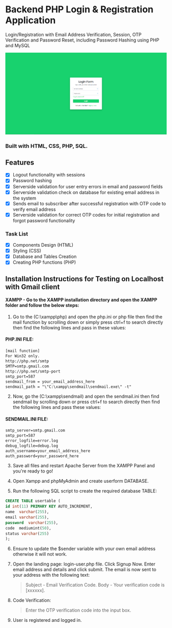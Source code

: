 # Backend PHP Login & Registration Application

Login/Registration with Email Address Verification, Session, OTP Verification and Password Reset, including Password Hashing using PHP and MySQL

<img src="img/Capture.PNG" width="auto" title="Backend PHP Login & Registration Application"/>

### Built with HTML, CSS, PHP, SQL.

## Features

- [x] Logout functionality with sessions
- [x] Password hashing
- [x] Serverside validation for user entry errors in email and password fields
- [x] Serverside validation check on database for existing email address in the system
- [x] Sends email to subscriber after successful registration with OTP code to verify email address
- [x] Serverside validation for correct OTP codes for initial registration and forgot password functionality

### Task List

- [x] Components Design (HTML)
- [x] Styling (CSS)
- [x] Database and Tables Creation
- [x] Creating PHP functions (PHP)

## Installation Instructions for Testing on Localhost with Gmail client

#### XAMPP - Go to the XAMPP installation directory and open the XAMPP folder and follow the below steps:

1. Go to the (C:\xampp\php) and open the php.ini or php file then find the mail function by scrolling down or simply press ctrl+f to search directly then find the following lines and pass in these values:

#### PHP.INI FILE:

```
[mail function]
For Win32 only.
http://php.net/smtp
SMTP=smtp.gmail.com
http://php.net/smtp-port
smtp_port=587
sendmail_from = your_email_address_here
sendmail_path = "\"C:\xampp\sendmail\sendmail.exe\" -t"
```

2. Now, go the (C:\xampp\sendmail) and open the sendmail.ini then find sendmail by scrolling down or press ctrl+f to search directly then find the following lines and pass these values:

#### SENDMAIL.INI FILE:

```
smtp_server=smtp.gmail.com
smtp_port=587
error_logfile=error.log
debug_logfile=debug.log
auth_username=your_email_address_here
auth_password=your_password_here
```

3. Save all files and restart Apache Server from the XAMPP Panel and you're ready to go!

4. Open Xampp and phpMyAdmin and create userform DATABASE.

5. Run the following SQL script to create the required database TABLE:

```sql
CREATE TABLE usertable (
id int(11) PRIMARY KEY AUTO_INCREMENT,
name  varchar(255),
email varchar(255),
password  varchar(255),
code  mediumint(50),
status varchar(255)
);
```

6. Ensure to update the $sender variable with your own email address otherwise it will not work.

7. Open the landing page: login-user.php file. Click Signup Now. Enter email address and details and click submit. The email is now sent to your address with the following text:

   > Subject - Email Verification Code.
   > Body - Your verification code is [xxxxxx].

8. Code Verification:

   > Enter the OTP verification code into the input box.

9. User is registered and logged in.
